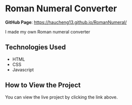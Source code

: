 # Roman Numeral Converter

**GitHub Page**: https://haucheng13.github.io/RomanNumeral/

I made my own Roman numeral converter

## Technologies Used
- HTML
- CSS
- Javascript

## How to View the Project
You can view the live project by clicking the link above.
